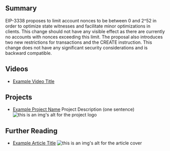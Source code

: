 ## Summary

EIP-3338 proposes to limit account nonces to be between 0 and 2^52 in order to optimize state witnesses and facilitate minor optimizations in clients. This change should not have any visible effect as there are currently no accounts with nonces exceeding this limit. The proposal also introduces two new restrictions for transactions and the CREATE instruction. This change does not have any significant security considerations and is backward compatible.

## Videos

- [Example Video Title](https://www.youtube.com/watch?v=TDGq4aeevgY)

## Projects

- [Example Project Name](https://xxxx.xxx/xxxxx) Project Description (one sentence) ![this is an img's alt for the project logo](https://xxxx.xxx/project-logo.xxx)

## Further Reading

- [Example Article Title](https://xxxx.xxx/xxxxx) ![this is an img's alt for the article cover](https://xxxx.xxx/article-cover.xxx)
